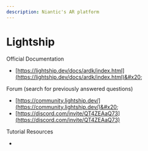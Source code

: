 ```yaml
---
description: Niantic's AR platform
---
```


# Lightship

Official Documentation&#x20;

* [ ](https://lightship.dev/docs/ardk/index.html)[https://lightship.dev/docs/ardk/index.html](https://lightship.dev/docs/ardk/index.html)&#x20;

Forum (search for previously answered questions)

* &#x20;[https://community.lightship.dev/](https://community.lightship.dev/)&#x20;
* [https://discord.com/invite/QT4ZEAaQ73](https://discord.com/invite/QT4ZEAaQ73)



Tutorial Resources&#x20;

*
